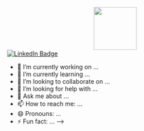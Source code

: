 <div id="header" align="center">
  <img src="https://media.giphy.com/media/RbDKaczqWovIugyJmW/giphy.gif" width="100"/>
</div>
<div id="badges">
  <a href="https://www.linkedin.com/in/zhangarach-keldibekov/">
  <img src="https://img.shields.io/badge/LinkedIn-blue?style=for-the-badge&logo=linkedin&logoColor=white" alt="LinkedIn Badge"/>
  </a>

- 🔭 I’m currently working on ...
- 🌱 I’m currently learning ...
- 👯 I’m looking to collaborate on ...
- 🤔 I’m looking for help with ...
- 💬 Ask me about ...
- 📫 How to reach me: ...
- 😄 Pronouns: ...
- ⚡ Fun fact: ...
-->
